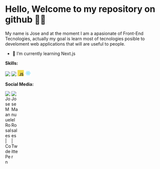 # Hello, Welcome to my repository on github 👋🙇

My name is Jose and at the moment I am a apasionate of Front-End Tecnologies, actually my goal is learn most of tecnologies posible to develoment web applications that will are useful to people.

-  🌠 I’m currently learning Next.js

**Skills:**  

<code><img height="20" src="https://encrypted-tbn0.gstatic.com/images?q=tbn:ANd9GcRVB4twv74Kv-OlgnOCa8NuMOP2DvpeK3kQcw&usqp=CAU"></code>
<code><img height="20" src="https://lenguajecss.com/assets/logo.svg"></code>
<code><img height="20" src="https://raw.githubusercontent.com/github/explore/80688e429a7d4ef2fca1e82350fe8e3517d3494d/topics/javascript/javascript.png"></code>
<code><img height="20" src="https://raw.githubusercontent.com/github/explore/80688e429a7d4ef2fca1e82350fe8e3517d3494d/topics/react/react.png"></code>

**Social Media:**  

<a href="https://codepen.io/JoseRg09">
  <img align="left" alt="Jose Manuel Rosales | CodePen" width="20px" src="https://cdn.icon-icons.com/icons2/1906/PNG/512/iconfinder-codepen-4550862_121336.png" />
</a>
<a href="https://twitter.com/JoseRosa09">
  <img align="left" alt="Jose Manuel Rosales | Twitter" width="21px" src="https://raw.githubusercontent.com/anuraghazra/anuraghazra/master/assets/twitter.svg" />
</a>


<!---
Josem1801/Josem1801 is a ✨ special ✨ repository because its `README.md` (this file) appears on your GitHub profile.
You can click the Preview link to take a look at your changes.
--->
